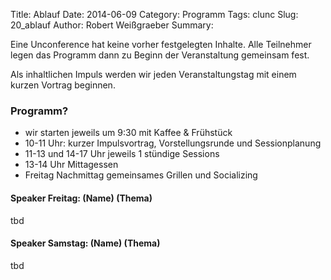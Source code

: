 Title: Ablauf
Date: 2014-06-09
Category: Programm
Tags: clunc
Slug: 20_ablauf
Author: Robert Weißgraeber
Summary: 

Eine Unconference hat keine vorher festgelegten Inhalte. Alle Teilnehmer legen das Programm dann zu Beginn der Veranstaltung gemeinsam fest.

Als inhaltlichen Impuls werden wir jeden Veranstaltungstag mit einem kurzen Vortrag beginnen.

### Programm?
* wir starten jeweils um 9:30 mit Kaffee & Frühstück
* 10-11 Uhr: kurzer Impulsvortrag, Vorstellungsrunde und Sessionplanung
* 11-13 und 14-17 Uhr jeweils 1 stündige Sessions
* 13-14 Uhr Mittagessen
* Freitag Nachmittag gemeinsames Grillen und Socializing


#### Speaker Freitag: (Name) (Thema)
tbd


#### Speaker Samstag: (Name) (Thema)
tbd


